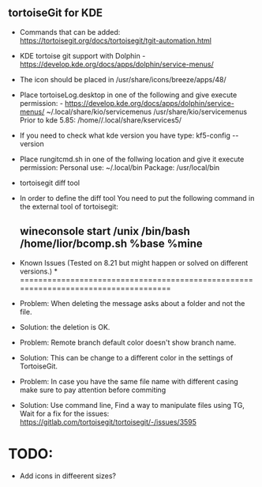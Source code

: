 tortoiseGit for KDE
--------------------
* Commands that can be added: https://tortoisegit.org/docs/tortoisegit/tgit-automation.html
* KDE tortoise git support with Dolphin - https://develop.kde.org/docs/apps/dolphin/service-menus/
* The icon should be placed in /usr/share/icons/breeze/apps/48/
* Place tortoiseLog.desktop in one of the following and give execute permission: - https://develop.kde.org/docs/apps/dolphin/service-menus/
    ~/.local/share/kio/servicemenus
    /usr/share/kio/servicemenus
    Prior to kde 5.85:
    /home/<user>/.local/share/kservices5/
* If you need to check what kde version you have type:
kf5-config --version
* Place rungitcmd.sh in one of the follwing location and give it execute permission:
    Personal use: ~/.local/bin
    Package: /usr/local/bin
* tortoisegit diff tool
* In order to define the diff tool You need to put the following command in the external tool of tortoisegit:
   ## wineconsole start /unix /bin/bash /home/lior/bcomp.sh %base %mine ##


* Known Issues (Tested on 8.21 but might happen or solved on different versions.) *
====================================================================================
* Problem: When deleting the message asks about a folder and not the file.
* Solution: the deletion is OK.

* Problem: Remote branch default color doesn't show branch name.
* Solution: This can be change to a different color in the settings of TortoiseGit.

* Problem: In case you have the same file name with different casing make sure to pay attention before commiting
* Solution: Use command line, Find a way to manipulate files using TG, Wait for a fix for the issues: https://gitlab.com/tortoisegit/tortoisegit/-/issues/3595

TODO:
=======
* Add icons in diffeerent sizes?
